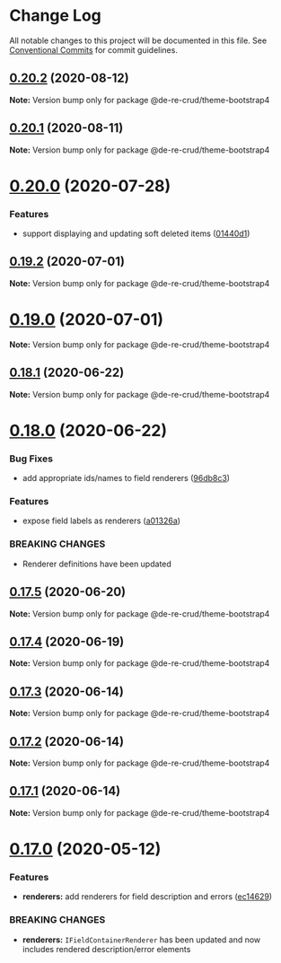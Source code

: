# Change Log

All notable changes to this project will be documented in this file.
See [Conventional Commits](https://conventionalcommits.org) for commit guidelines.

## [0.20.2](https://github.com/DeReCrud/de-re-crud/tree/master/packages/theme-bootstrap4/compare/v0.20.1...v0.20.2) (2020-08-12)

**Note:** Version bump only for package @de-re-crud/theme-bootstrap4





## [0.20.1](https://github.com/DeReCrud/de-re-crud/tree/master/packages/theme-bootstrap4/compare/v0.20.0...v0.20.1) (2020-08-11)

**Note:** Version bump only for package @de-re-crud/theme-bootstrap4





# [0.20.0](https://github.com/DeReCrud/de-re-crud/tree/master/packages/theme-bootstrap4/compare/v0.19.2...v0.20.0) (2020-07-28)


### Features

* support displaying and updating soft deleted items ([01440d1](https://github.com/DeReCrud/de-re-crud/tree/master/packages/theme-bootstrap4/commit/01440d1))






## [0.19.2](https://github.com/DeReCrud/de-re-crud/tree/master/packages/theme-bootstrap4/compare/v0.19.1...v0.19.2) (2020-07-01)

**Note:** Version bump only for package @de-re-crud/theme-bootstrap4





# [0.19.0](https://github.com/DeReCrud/de-re-crud/tree/master/packages/theme-bootstrap4/compare/v0.18.1...v0.19.0) (2020-07-01)

**Note:** Version bump only for package @de-re-crud/theme-bootstrap4





## [0.18.1](https://github.com/DeReCrud/de-re-crud/tree/master/packages/theme-bootstrap4/compare/v0.18.0...v0.18.1) (2020-06-22)

**Note:** Version bump only for package @de-re-crud/theme-bootstrap4






# [0.18.0](https://github.com/DeReCrud/de-re-crud/tree/master/packages/theme-bootstrap4/compare/v0.17.5...v0.18.0) (2020-06-22)


### Bug Fixes

* add appropriate ids/names to field renderers ([96db8c3](https://github.com/DeReCrud/de-re-crud/tree/master/packages/theme-bootstrap4/commit/96db8c3))


### Features

* expose field labels as renderers ([a01326a](https://github.com/DeReCrud/de-re-crud/tree/master/packages/theme-bootstrap4/commit/a01326a))


### BREAKING CHANGES

* Renderer definitions have been updated





## [0.17.5](https://github.com/DeReCrud/de-re-crud/tree/master/packages/theme-bootstrap4/compare/v0.17.4...v0.17.5) (2020-06-20)

**Note:** Version bump only for package @de-re-crud/theme-bootstrap4





## [0.17.4](https://github.com/DeReCrud/de-re-crud/tree/master/packages/theme-bootstrap4/compare/v0.17.3...v0.17.4) (2020-06-19)

**Note:** Version bump only for package @de-re-crud/theme-bootstrap4





## [0.17.3](https://github.com/DeReCrud/de-re-crud/tree/master/packages/theme-bootstrap4/compare/v0.17.2...v0.17.3) (2020-06-14)

**Note:** Version bump only for package @de-re-crud/theme-bootstrap4





## [0.17.2](https://github.com/DeReCrud/de-re-crud/tree/master/packages/theme-bootstrap4/compare/v0.17.1...v0.17.2) (2020-06-14)

**Note:** Version bump only for package @de-re-crud/theme-bootstrap4






## [0.17.1](https://github.com/DeReCrud/de-re-crud/tree/master/packages/theme-bootstrap4/compare/v0.17.0...v0.17.1) (2020-06-14)

**Note:** Version bump only for package @de-re-crud/theme-bootstrap4






# [0.17.0](https://github.com/DeReCrud/de-re-crud/tree/master/packages/theme-bootstrap4/compare/v0.16.8...v0.17.0) (2020-05-12)


### Features

* **renderers:** add renderers for field description and errors ([ec14629](https://github.com/DeReCrud/de-re-crud/tree/master/packages/theme-bootstrap4/commit/ec14629))


### BREAKING CHANGES

* **renderers:** `IFieldContainerRenderer` has been updated and now includes rendered description/error elements
